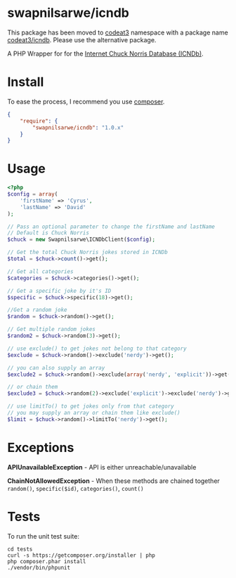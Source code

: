 # swapnilsarwe/icndb

This package has been moved to [codeat3](https://github.com/codeat3/) namespace with a package name [codeat3/icndb](https://github.com/codeat3/icndb). Please use the alternative package.

A PHP Wrapper for for the [Internet Chuck Norris Database (ICNDb)](http://www.icndb.com).

# Install

To ease the process, I recommend you use [composer](http://getcomposer.org/).

```JSON
{
	"require": {
		"swapnilsarwe/icndb": "1.0.x"
	}
}
```

# Usage

```php
<?php
$config = array(
	'firstName' => 'Cyrus',
	'lastName' => 'David'
);

// Pass an optional parameter to change the firstName and lastName
// Default is Chuck Norris
$chuck = new Swapnilsarwe\ICNDbClient($config);

// Get the total Chuck Norris jokes stored in ICNDb
$total = $chuck->count()->get();

// Get all categories
$categories = $chuck->categories()->get();

// Get a specific joke by it's ID
$specific = $chuck->specific(18)->get();

//Get a random joke
$random = $chuck->random()->get();

// Get multiple random jokes
$random2 = $chuck->random(3)->get();

// use exclude() to get jokes not belong to that category
$exclude = $chuck->random()->exclude('nerdy')->get();

// you can also supply an array
$exclude2 = $chuck->random()->exclude(array('nerdy', 'explicit'))->get();

// or chain them
$exclude3 = $chuck->random(2)->exclude('explicit')->exclude('nerdy')->get();

// use limitTo() to get jokes only from that category
// you may supply an array or chain them like exclude()
$limit = $chuck->random()->limitTo('nerdy')->get();
```

# Exceptions

**APIUnavailableException** - API is either unreachable/unavailable

**ChainNotAllowedException** - When these methods are chained together `random()`, `specific($id)`, `categories()`, `count()`


# Tests

To run the unit test suite:

```
cd tests
curl -s https://getcomposer.org/installer | php
php composer.phar install
./vendor/bin/phpunit
```
